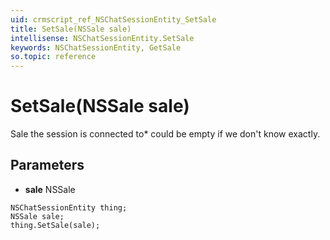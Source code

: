 ```yaml
---
uid: crmscript_ref_NSChatSessionEntity_SetSale
title: SetSale(NSSale sale)
intellisense: NSChatSessionEntity.SetSale
keywords: NSChatSessionEntity, GetSale
so.topic: reference
---
```


# SetSale(NSSale sale)

Sale the session is connected to* could be empty if we don't know exactly.

## Parameters

* **sale** NSSale

```crmscript
NSChatSessionEntity thing;
NSSale sale;
thing.SetSale(sale);
```

